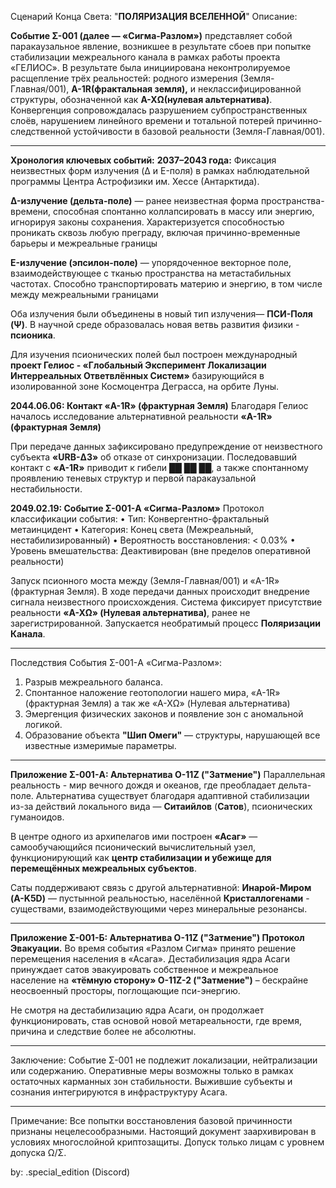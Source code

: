 Сценарий Конца Света: "**ПОЛЯРИЗАЦИЯ ВСЕЛЕННОЙ**"
Описание:

**Событие Σ-001 (далее — «Сигма-Разлом»)** представляет собой паракаузальное явление, возникшее в результате сбоев при попытке стабилизации межреального канала в рамках работы проекта «ГЕЛИОС». В результате была инициирована неконтролируемое расщепление трёх реальностей: родного измерения (Земля-Главная/001), **A-1R(фрактальная земля),** и неклассифицированной структуры, обозначенной как **A-XΩ(нулевая альтернатива)**.
Конвергенция сопровождалась разрушением субпространственных слоёв, нарушением линейного времени и тотальной потерей причинно-следственной устойчивости в базовой реальности (Земля-Главная/001).
________________________________________
**Хронология ключевых событий:**
**2037–2043 года:**
Фиксация неизвестных форм излучения (Δ и Ε-поля) в рамках наблюдательной программы Центра Астрофизики им. Хессе (Антарктида).

**Δ-излучение (дельта-поле)** — ранее неизвестная форма пространства-времени, способная спонтанно коллапсировать в массу или энергию, игнорируя законы сохранения. Характеризуется способностью проникать сквозь любую преграду, включая причинно-временные барьеры и межреальные границы

**Ε-излучение (эпсилон-поле)** — упорядоченное векторное поле, взаимодействующее с тканью пространства на метастабильных частотах. Способно транспортировать материю и энергию, в том числе между межреальными границами

Оба излучения были объединены в новый тип излучения— **ПСИ-Поля (Ψ)**. В научной среде образовалась новая ветвь развития физики -  **псионика**.

Для изучения псионических полей был построен международный **проект Гелиос - «Глобальный Эксперимент Локализации Интерреальных Ответвлённых Систем»** базирующийся в изолированной зоне Космоцентра Деграсса, на орбите Луны.

**2044.06.06: Контакт «A-1R» (фрактурная Земля)**
Благодаря Гелиос началось исследование альтернативной реальности **«A-1R» (фрактурная Земля)**

При передаче данных зафиксировано предупреждение от неизвестного субъекта **«URB-Δ3»** об отказе от синхронизации. Последовавший контакт с **«A-1R»** приводит к гибели ██ ██ ██, а также спонтанному проявлению теневых структур и первой паракаузальной нестабильности.

**2049.02.19: Событие Σ-001-A «Сигма-Разлом»**
Протокол классификации события:
•    Тип: Конвергентно-фрактальный метаинцидент
•    Категория: Конец света (Межреальный, нестабилизированный)
•    Вероятность восстановления: < 0.03%
•    Уровень вмешательства: Деактивирован (вне пределов оперативной реальности)

Запуск псионного моста между (Земля-Главная/001) и «A-1R» (фрактурная Земля). В ходе передачи данных происходит внедрение сигнала неизвестного происхождения. Система фиксирует присутствие реальности **«A-XΩ» (Нулевая альтернатива)**, ранее не зарегистрированной. Запускается необратимый процесс **Поляризации Канала**.
________________________________________
Последствия События Σ-001-A «Сигма-Разлом»:
1. Разрыв межреального баланса.
2. Спонтанное наложение геотопологии нашего мира, «A-1R» (фрактурная Земля) а так же «A-XΩ» (Нулевая альтернатива)
3. Эмергенция физических законов и появление зон с аномальной логикой.
4. Образование объекта **"Шип Омеги"** — структуры, нарушающей все известные измеримые параметры.
---
**Приложение Σ-001-A: Альтернатива O-11Z ("Затмение")**
Параллельная реальность - мир вечного дождя и океанов, где преобладает дельта-поле.
Альтернатива существует благодаря адаптивной стабилизации из-за действий локального вида — **Cитаийлов** (**Сатов**), псионических гуманоидов. 

В центре одного из архипелагов ими построен **«Асаг»** — самообучающийся псионический вычислительный узел, функционирующий как **центр стабилизации и убежище для перемещённых межреальных субъектов**. 

Саты поддерживают связь с другой альтернативной: **Инарой-Миром (A-K5D)** — пустынной реальностью, населённой **Кристаллогенами** - существами, взаимодействующими через минеральные резонансы.
________________________________________
**Приложение Σ-001-Б: Альтернатива O-11Z ("Затмение") Протокол Эвакуации.**
Во время события «Разлом Сигма» принято решение перемещения населения в «Асага». Дестабилизация ядра Асаги принуждает сатов эвакуировать собственное и межреальное население на **«тёмную сторону» O-11Z-2 ("Затмение")** – бескрайне неосвоенный просторы, поглощающие пси-энергию. 

Не смотря на дестабилизацию ядра Асаги, он продолжает функционировать, став основой новой метареальности, где время, причина и следствие более не абсолютны.
________
Заключение:
Событие Σ-001 не подлежит локализации, нейтрализации или содержанию. Оперативные меры возможны только в рамках остаточных карманных зон стабильности.  Выжившие субъекты и сознания интегрируются в инфраструктуру Асага.
________________________________________
Примечание:
Все попытки восстановления базовой причинности признаны нецелесообразными. Настоящий документ заархивирован в условиях многослойной криптозащиты. Допуск только лицам с уровнем допуска Ω/Σ.

by: .special_edition (Discord)